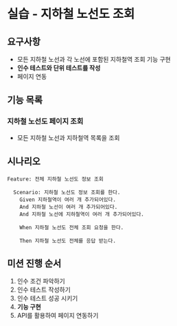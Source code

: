 # 실습 - 지하철 노선도 조회

## 요구사항

- 모든 지하철 노선과 각 노선에 포함된 지하철역 조회 기능 구현
- **인수 테스트와 단위 테스트를 작성**
- 페이지 연동

## 기능 목록

### 지하철 노선도 페이지 조회

- 모든 지하철 노선과 지하철역 목록을 조회

## 시나리오

```
Feature: 전체 지하철 노선도 정보 조회

  Scenario: 지하철 노선도 정보 조회를 한다.
    Given 지하철역이 여러 개 추가되어있다.
    And 지하철 노선이 여러 개 추가되어있다.
    And 지하철 노선에 지하철역이 여러 개 추가되어있다.
    
    When 지하철 노선도 전체 조회 요청을 한다.
    
    Then 지하철 노선도 전체를 응답 받는다.

```

## 미션 진행 순서

1. 인수 조건 파악하기
2. 인수 테스트 작성하기
3. 인수 테스트 성공 시키기
4. **기능 구현**
5. API를 활용하여 페이지 연동하기